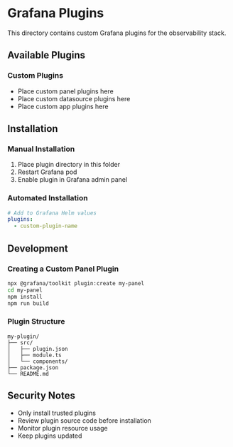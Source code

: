 # Grafana Plugins

This directory contains custom Grafana plugins for the observability stack.

## Available Plugins

### Custom Plugins

- Place custom panel plugins here
- Place custom datasource plugins here
- Place custom app plugins here

## Installation

### Manual Installation

1. Place plugin directory in this folder
2. Restart Grafana pod
3. Enable plugin in Grafana admin panel

### Automated Installation

```yaml
# Add to Grafana Helm values
plugins:
  - custom-plugin-name
```

## Development

### Creating a Custom Panel Plugin

```bash
npx @grafana/toolkit plugin:create my-panel
cd my-panel
npm install
npm run build
```

### Plugin Structure

```
my-plugin/
├── src/
│   ├── plugin.json
│   ├── module.ts
│   └── components/
├── package.json
└── README.md
```

## Security Notes

- Only install trusted plugins
- Review plugin source code before installation
- Monitor plugin resource usage
- Keep plugins updated
